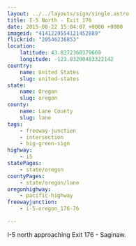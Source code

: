 ```yaml
---
layout: ../../layouts/sign/single.astro
title: I-5 North - Exit 176
date: 2015-08-22 15:04:07 +0000 +0000
imageid: "4141229554121452889"
flickrid: "20546236853"
location:
    latitude: 43.8272360379669
    longitude: -123.03200483322142
country:
    name: United States
    slug: united-states
state:
    name: Oregon
    slug: oregon
county:
    name: Lane County
    slug: lane
tags:
    - freeway-junction
    - intersection
    - big-green-sign
highway:
    - i5
statePages:
    - state/oregon
countyPages:
    - state/oregon/lane
oregonhighway:
    - pacific-highway
freewayjunction:
    - i-5-oregon_176-76

---
```

I-5 north approaching Exit 176 - Saginaw.